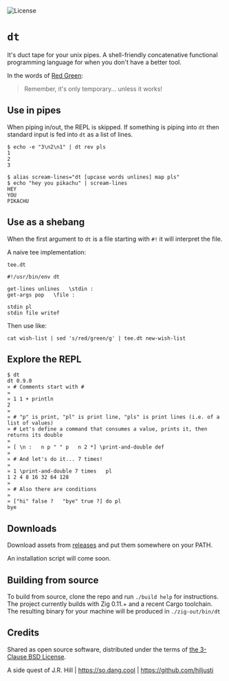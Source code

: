 ![License](https://img.shields.io/github/license/hiljusti/dt)

# `dt`

It's duct tape for your unix pipes. A shell-friendly concatenative functional
programming language for when you don't have a better tool.

In the words of [Red Green](https://www.redgreen.com):

> Remember, it's only temporary... unless it works!

## Use in pipes

When piping in/out, the REPL is skipped. If something is piping into `dt` then
standard input is fed into `dt` as a list of lines.

```
$ echo -e "3\n2\n1" | dt rev pls
1
2
3

$ alias scream-lines="dt [upcase words unlines] map pls"
$ echo "hey you pikachu" | scream-lines
HEY
YOU
PIKACHU
```

## Use as a shebang

When the first argument to `dt` is a file starting with `#!` it will interpret
the file.

A naive tee implementation:

`tee.dt`

```
#!/usr/bin/env dt

get-lines unlines   \stdin :
get-args pop   \file :

stdin pl
stdin file writef
```

Then use like:

```
cat wish-list | sed 's/red/green/g' | tee.dt new-wish-list
```

## Explore the REPL

```
$ dt
dt 0.9.0
» # Comments start with #
» 
» 1 1 + println
2
» 
» # "p" is print, "pl" is print line, "pls" is print lines (i.e. of a list of values)
» # Let's define a command that consumes a value, prints it, then returns its double
» 
» [ \n :   n p " " p   n 2 *] \print-and-double def
» 
» # And let's do it... 7 times!
» 
» 1 \print-and-double 7 times   pl
1 2 4 8 16 32 64 128
» 
» # Also there are conditions
» 
» ["hi" false ?   "bye" true ?] do pl
bye
```

## Downloads

Download assets from [releases](https://github.com/hiljusti/dt/releases/) and
put them somewhere on your PATH.

An installation script will come soon.

## Building from source

To build from source, clone the repo and run `./build help` for instructions.
The project currently builds with Zig 0.11.+ and a recent Cargo toolchain. The
resulting binary for your machine will be produced in `./zig-out/bin/dt`

## Credits

Shared as open source software, distributed under the terms of [the 3-Clause BSD License](https://opensource.org/license/BSD-3-clause/).

A side quest of J.R. Hill | https://so.dang.cool | https://github.com/hiljusti
